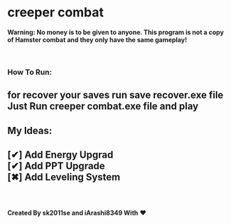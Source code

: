 # creeper combat

**Warning: No money is to be given to anyone. This program is not a copy of Hamster combat and they only have the same gameplay!**

<br>
<h3>How To Run:</h3>

for recover your saves run **save recover.exe** file
<br>
Just Run **creeper combat.exe** file and play
<br>
---
## My Ideas:
[✔] Add Energy Upgrad<br>
[✔] Add PPT Upgrade<br>
[✖] Add Leveling System<br>
<br>
---
<br>
<strong>Created By sk2011se and iArashi8349 With</strong> ❤
